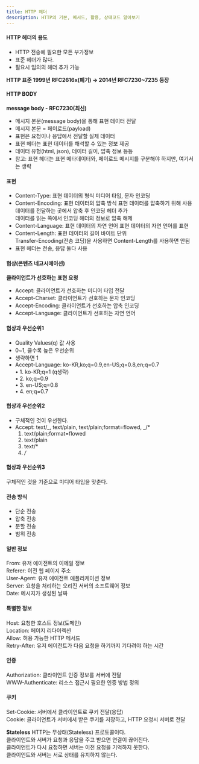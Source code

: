 ```yaml
---
title: HTTP 헤더
description: HTTP의 기본, 메서드, 활용, 상태코드 알아보기
---
```


#### HTTP 헤더의 용도

- HTTP 전송에 필요한 모든 부가정보
- 표준 헤더가 많다.
- 필요시 임의의 헤더 추가 가능

<b>HTTP 표준 1999년 RFC2616x(폐기) → 2014년 RFC7230~7235 등장</b>

#### HTTP BODY

<b>message body - RFC7230(최신)</b>

- 메시지 본문(message body)을 통해 표현 데이터 전달
- 메시지 본문 = 페이로드(payload)
- 표현은 요청이나 응답에서 전달할 실제 데이터
- 표현 헤더는 표현 데이터를 해석할 수 있는 정보 제공
- 데이터 유형(html, json), 데이터 길이, 압축 정보 등등
- 참고: 표현 헤더는 표현 메타데이터와, 페이로드 메시지를 구분해야 하지만, 여기서는 생략

#### 표현

- Content-Type: 표현 데이터의 형식
  미디어 타입, 문자 인코딩
- Content-Encoding: 표현 데이터의 압축 방식
  표현 데이터를 압축하기 위해 사용  
  데이터를 전달하는 곳에서 압축 후 인코딩 헤더 추가  
  데이터를 읽는 쪽에서 인코딩 헤더의 정보로 압축 해제
- Content-Language: 표현 데이터의 자연 언어
  표현 데이터의 자연 언어를 표현
- Content-Length: 표현 데이터의 길이
  바이트 단위  
  Transfer-Encoding(전송 코딩)을 사용하면 Content-Length를 사용하면 안됨
- 표현 헤더는 전송, 응답 둘다 사용

#### 협상(콘텐츠 네고시에이션)

<b>클라이언트가 선호하는 표현 요청</b>

- Accept: 클라이언트가 선호하는 미디어 타입 전달
- Accept-Charset: 클라이언트가 선호하는 문자 인코딩
- Accept-Encoding: 클라이언트가 선호하는 압축 인코딩
- Accept-Language: 클라이언트가 선호하는 자연 언어

#### 협상과 우선순위1

- Quality Values(q) 값 사용
- 0~1, 클수록 높은 우선순위
- 생략하면 1
- Accept-Language: ko-KR,ko;q=0.9,en-US;q=0.8,en;q=0.7  
  • 1. ko-KR;q=1 (q생략)  
  • 2. ko;q=0.9  
  • 3. en-US;q=0.8  
  • 4. en;q=0.7

#### 협상과 우선순위2

- 구체적인 것이 우선한다.
- Accept: text/_, text/plain, text/plain;format=flowed, _/\*
  1. text/plain;format=flowed
  2. text/plain
  3. text/\*
  4. _/_

#### 협상과 우선순위3

구체적인 것을 기준으로 미디어 타입을 맞춘다.

#### 전송 방식

- 단순 전송
- 압축 전송
- 분할 전송
- 범위 전송

#### 일반 정보

From: 유저 에이전트의 이메일 정보  
Referer: 이전 웹 페이지 주소  
User-Agent: 유저 에이전트 애플리케이션 정보  
Server: 요청을 처리하는 오리진 서버의 소프트웨어 정보  
Date: 메시지가 생성된 날짜

#### 특별한 정보

Host: 요청한 호스트 정보(도메인)  
Location: 페이지 리다이렉션  
Allow: 허용 가능한 HTTP 메서드  
Retry-After: 유저 에이전트가 다음 요청을 하기까지 기다려야 하는 시간

#### 인증

Authorization: 클라이언트 인증 정보를 서버에 전달  
WWW-Authenticate: 리소스 접근시 필요한 인증 방법 정의

#### 쿠키

Set-Cookie: 서버에서 클라이언트로 쿠키 전달(응답)  
Cookie: 클라이언트가 서버에서 받은 쿠키를 저장하고, HTTP 요청시 서버로 전달

<b>Stateless</b>
HTTP는 무상태(Stateless) 프로토콜이다.  
클라이언트와 서버가 요청과 응답을 주고 받으면 연결이 끊어진다.  
클라이언트가 다시 요청하면 서버는 이전 요청을 기억하지 못한다.  
클라이언트와 서버는 서로 상태를 유지하지 않는다.

